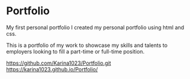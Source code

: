 # Portfolio
My first personal portfolio
I created my personal portfolio using html and css.

This is a portfolio of my work to showcase my skills and talents to employers looking to fill a part-time or full-time position. 

https://github.com/Karina1023/Portfolio.git
 https://karina1023.github.io/Portfolio/